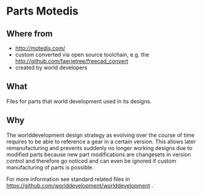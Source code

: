 Parts Motedis
===



Where from
---
* http://motedis.com/
* custom converted via open source toolchain, e.g. the http://github.com/faerietree/freecad_convert
* created by world developers



What
---
Files for parts that world development used in its designs.



Why
---
The worlddevelopment design strategy as evolving over the course of time requires to be able to reference a gear in a certain version.
This allows later remanufacturing and prevents suddenly no longer working designs due to modified parts because new part modifications are changesets in version control and therefore go noticed and can even be ignored if custom manufacturing of parts is possible.

For more information see standard related files in https://github.com/worlddevelopment/worlddevelopment .
